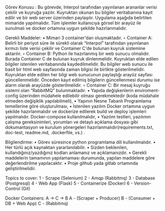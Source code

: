 Görev Konusu :
Bu görevde,  Interpol tarafından yayınlanan arananlar verisi çekilir ve kuyruğa yazılır. Kuyruktan okunan bu bilgiler veritabanına kayıt edilir ve bir web server üzerinden paylaşılır. Uygulama aşağıda belirtilen mimaride yapılmalıdır.
Tüm işlemler kullanıcıya görsel bir arayüz ile sunulmalı ve docker ortamına uygun şekilde hazırlanmalıdır.

Gerekli Maddeler:
•	Mimari 3 container'dan oluşmaktadır. 
◦ Container A: Belirli bir periyot süre ile sürekli olarak “Interpol” tarafından yayınlanan kırmızı liste verisi çekilir ve Container C'de bulunan kuyruk sistemine aktarılır.
◦ Container B: Python ile hazırlanmış bir web sunucu olmalıdır. Burada Container C de bulunan kuyruk dinlenmelidir. Kuyruktan elde edilen bilgiler istenilen veritabanında kaydedilmelidir. Bu bilgiler web sunucu ile basit bir html web sayfasında zaman bilgisi ile birlikte gösterilmelidir. Kuyruktan elde edilen her bilgi web sunucunun paylaştığı arayüz sayfası güncellenmelidir. Önceden kayıt edilmiş bilgilerin güncellenmesi durumu ise alarm olarak arayüzde gösterilmelidir.
◦ Container C: Bir mesaj kuyruğu sistemi olan “RabbitMQ” bulunmaktadır.
•	Yapıda değişkenlerin enviroment-config üzerinden müdahele edilebilir olması gerekmektedir (koda müdahale etmeden değişiklik yapılabilmeli),
•	Yapının Nesne Tabanlı Programlama temellerine göre oluşturulması,
•	İstenilen yazılım Docker ortamına uygun şekilde hazırlanmalıdır ve dockerize edilerek build ve deploy işlemleri yapılmalıdır. Docker-compose kullanılmalıdır,
•	Yazılım testleri, yazılımın çalışma gereksinimleri, yorumları ve detaylı açıklama dosyası gibi dokumantasyon ve kurulum yönergeleri hazırlanmalıdır(requirements.txt, doc-test, readme.md, .dockerfile, vs.) .

Bilgilendirme:
•	Görev süresince python programlama dili kullanılmalıdır.
•	Her türlü açık kaynaktan yararlanılabilir.
•	Sizden beklenilen, kullandığınız/yazdığınız kodları anlamanız ve açıklamanızdır.
•	Gerekli maddelerin tamamının yapılamaması durumunda, yapılan maddelere göre değerlendirilme yapılacaktır.
•	Proje github yada gitlab ortamında geliştirilmelidir.



Topics to cover:
1 - Scrape (Selenium) 
2 - Amqp (Rabbitmq)
3 - Database (Postgresql)
4 - Web App (Flask)
5 - Containerize (Docker)
6 - Version-Control (Git)

Docker Containers: 
A -> C -> B 
A - (Scraper + Producer)
B - (Consumer + DB + Web App)
C - (Rabbitmq)
